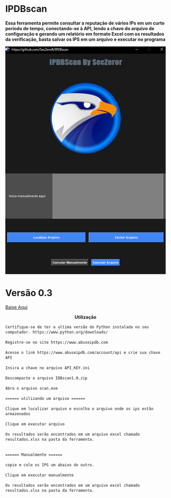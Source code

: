 # IPDBscan


<b>Essa ferramenta permite consultar a reputação de vários IPs em um curto período de tempo, conectando-se à API, lendo a chave do arquivo de configuração e gerando um relatório em formato Excel com os resultados da verificação, basta salvar os IPS em um arquivo  e executar no programa</b>


<p align="center">
  <img src="imagens/ipdbscan6.png" alt="IPDB"/>
</p>

<p align="center">

<p/>

# Versão 0.3

<a href="https://github.com/SecZeroR/IPDBscan/releases/download/ipdbscan0.3/IPDBscan0.3.zip">   Baixe Aqui </a></p>

<p align="center">
<b>Utilização</b> </p>


```
Certifique-se de ter a ultima versão do Python instalada no seu computador. https://www.python.org/downloads/

Registre-se no site https://www.abuseipdb.com

Acesse o link https://www.abuseipdb.com/account/api e crie sua chave API

Insira a chave no arquivo API_KEY.ini

Descompacte o arquivo IDBscan1.0.zip

Abra o arquivo scan.exe 

====== utilizando um arquivo ======

Clique em localizar arquivo e escolha o arquivo onde os ips estão armazenados

Clique em executar arquivo

Os resultados serão encontrados em um arquivo excel chamado resultados.xlsx na pasta da ferramenta.


====== Manualmente ======

copie e cole os IPS um abaixo do outro.

Clique em executar manualmente

Os resultados serão encontrados em um arquivo excel chamado resultados.xlsx na pasta da ferramenta.

```




